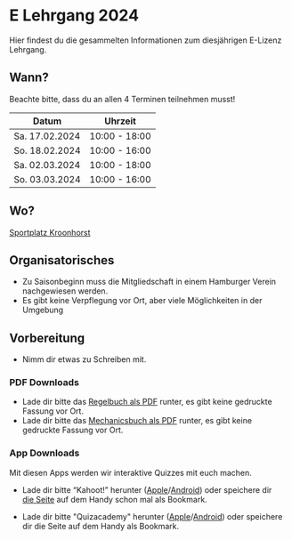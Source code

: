 # E Lehrgang 2024

Hier findest du die gesammelten Informationen zum diesjährigen E-Lizenz Lehrgang.

## Wann?

Beachte bitte, dass du an allen 4 Terminen teilnehmen musst!

| Datum          | Uhrzeit       |
| -------------- | ------------- |
| Sa. 17.02.2024 | 10:00 - 18:00 |
| So. 18.02.2024 | 10:00 - 16:00 |
| Sa. 02.03.2024 | 10:00 - 18:00 |
| So. 03.03.2024 | 10:00 - 16:00 |

## Wo?

[Sportplatz Kroonhorst](https://www.google.com/maps/place/Hamburg+Blue+Devils/@53.5938851,9.8498219,16.06z/data=!4m5!3m4!1s0x0:0xcfac1eb09bcfa201!8m2!3d53.5928715!4d9.8495544)

## Organisatorisches

-   Zu Saisonbeginn muss die Mitgliedschaft in einem Hamburger Verein nachgewiesen werden.
-   Es gibt keine Verpflegung vor Ort, aber viele Möglichkeiten in der Umgebung

## Vorbereitung

-   Nimm dir etwas zu Schreiben mit.

### PDF Downloads

-   Lade dir bitte das [Regelbuch als PDF](https://afsvd.de/downloads/) runter, es gibt keine gedruckte Fassung vor Ort.
-   Lade dir bitte das [Mechanicsbuch als PDF](https://afsvd.de/downloads/) runter, es gibt keine gedruckte Fassung vor Ort.

### App Downloads

Mit diesen Apps werden wir interaktive Quizzes mit euch machen.

-   Lade dir bitte “Kahoot!” herunter ([Apple](https://itunes.apple.com/de/app/kahoot-play-create-quizzes/id1131203560?mt=8)/[Android](https://play.google.com/store/apps/details?id=no.mobitroll.kahoot.android&hl=de)) oder speichere dir [die Seite](https://kahoot.it/) auf dem Handy schon mal als Bookmark.

-   Lade dir bitte "Quizacademy" herunter ([Apple](https://apps.apple.com/de/app/quizacademy/id1512823709)/[Android](https://play.google.com/store/apps/details?id=de.lecommsulting.proquiz)) oder speichere dir die Seite auf dem Handy als Bookmark.

<!-- ## Genauer Zeitplan

### Samstag 01. April 2023

| Zeit          | Thema                                                | Dauer  | Dozent\*in |
| ------------- | ---------------------------------------------------- | ------ | ---------- |
| 10:00 - 10:20 | Orga & Vorstellung                                   | 20m    | Jessy      |
| 10:20 - 11:00 | Das Spiel, Definitionen und Schiedsrichterpositionen | 40m    | Jessy      |
| 11:00 – 11:15 | PAUSE                                                | 15m    |            |
| 11:15 - 13:45 | Regeln und Mechanics rund um den Snap                | 1h 30m | Mona       |
| 13:45 – 14:45 | MITTAG                                               | 1h     |            |
| 14:45 – 15:30 | Im Aus, Deadball, Uhr anhalten                       | 45m    | Jessy      |
| 15:45 – 18:00 | Regeln und Mechanics rund um den Lauf                | 2h 15m | Mona       |

### Sonntag 02. April 2023

| Zeit          | Thema                                 | Dauer  | Dozent\*in |
| ------------- | ------------------------------------- | ------ | ---------- |
| 10:00 - 11:30 | Blocken                               | 1h 30m | Jessy      |
| 11:30 – 11:45 | PAUSE                                 | 15m    |            |
| 11:45 - 13:15 | Regeln und Mechanics rund um den Pass | 1h 30m | Jessy      |
| 13:15 - 14:15 | MITTAG                                | 1h     |            |
| 14:15 – 16:00 | Free Kicks                            | 1h 45m | Mona       |

### Samstag 15. April 2023

| Zeit          | Thema                          | Dauer  | Dozent\*in |
| ------------- | ------------------------------ | ------ | ---------- |
| 10:00 - 10:45 | Fragen/Wiederholung            | 45m    |            |
| 10:45 - 11:00 | PAUSE                          | 15m    |            |
| 11:00 – 12:00 | Punkte, Antrieb, Verantwortung | 1h     | Brian      |
| 12:00 – 13:00 | Scrimmage Kicks                | 1h     | Jessy      |
| 13:00 – 14:15 | MITTAG                         | 1h 15m |            |
| 14:15 - 15:30 | Scrimmage Begleiten            | 1h 15m |            |
| 15:30 - 15:45 | PAUSE                          | 15m    |            |
| 15:45 – 17:45 | Regel 9                        | 2h     | Matthis    |

### Sonntag 16. April 2023

| Zeit          | Thema                   | Dauer  | Dozent\*in |
| ------------- | ----------------------- | ------ | ---------- |
| 10:00 - 12:30 | Wiederholung und Fragen | 2h 30m |            |
| 12:30 - 13:30 | MITTAG                  | 1h     |            |
| 13:30 – 15:30 | Prüfung                 | 2h     |            | -->

